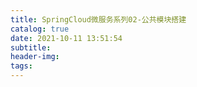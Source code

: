 ```yaml
---
title: SpringCloud微服务系列02-公共模块搭建
catalog: true
date: 2021-10-11 13:51:54
subtitle:
header-img:
tags:
---
```

